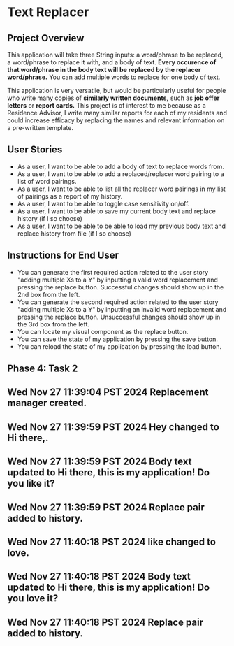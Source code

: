 # Text Replacer

## Project Overview

This application will take three String inputs: a word/phrase to be replaced, a word/phrase to replace it with, and a body of text. **Every occurence of that word/phrase in the body text will be replaced by the replacer word/phrase.** You can add multiple words to replace for one body of text.

This application is very versatile, but would be particularly useful for people who write many copies of **similarly written documents,** such as **job offer letters** or **report cards.** This project is of interest to me because as a Residence Advisor, I write many similar reports for each of my residents and could increase efficacy by replacing the names and relevant information on a pre-written template.

## User Stories
- As a user, I want to be able to add a body of text to replace words from.
- As a user, I want to be able to add a replaced/replacer word pairing to a list of word pairings.
- As a user, I want to be able to list all the replacer word pairings in my list of pairings as a report of my history.
- As a user, I want to be able to toggle case sensitivity on/off.
- As a user, I want to be able to save my current body text and replace history (if I so choose)
- As a user, I want to be able to be able to load my previous body text and replace history from file (if I so choose)

## Instructions for End User
- You can generate the first required action related to the user story "adding multiple Xs to a Y" by inputting a valid word replacement and pressing the replace button. Successful changes should show up in the 2nd box from the left.
- You can generate the second required action related to the user story "adding multiple Xs to a Y" by inputting an invalid word replacement and pressing the replace button. Unsuccessful changes should show up in the 3rd box from the left.
- You can locate my visual component as the replace button.
- You can save the state of my application by pressing the save button.
- You can reload the state of my application by pressing the load button.

## Phase 4: Task 2
Wed Nov 27 11:39:04 PST 2024
Replacement manager created.
---------------
Wed Nov 27 11:39:59 PST 2024
Hey changed to Hi there,.
---------------
Wed Nov 27 11:39:59 PST 2024
Body text updated to Hi there, this is my application! Do you like it?
---------------
Wed Nov 27 11:39:59 PST 2024
Replace pair added to history.
---------------
Wed Nov 27 11:40:18 PST 2024
like changed to love.
---------------
Wed Nov 27 11:40:18 PST 2024
Body text updated to Hi there, this is my application! Do you love it?
---------------
Wed Nov 27 11:40:18 PST 2024
Replace pair added to history.
---------------